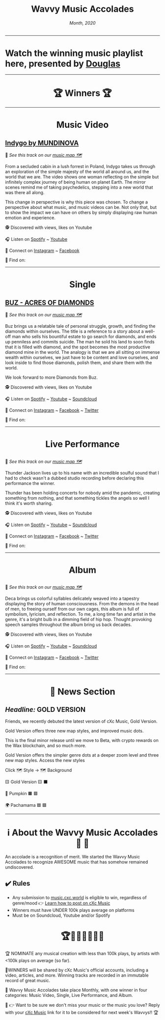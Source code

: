 
# <center> **Wavvy Music Accolades**</center> 
###### <center> Month, 2020</center> 

___

# Watch the winning music playlist here, presented by [Douglas](https://douglas.life)




___

# <center>🏆 Winners 🏆 </center>

___

#  <center> **Music Video**</center> 



## [Indygo by MUNDINOVA]()
📍 
*See this track on our [music map 🗺️]()*
</center>
From a secluded cabin in a lush forrest in Poland, Indygo takes us through an exploration of the simple majesty of the world all around us, and the world that we are. The video shows one woman reflecting on the simple but infinitely complex journey of being human on planet Earth. The mirror scenes remind me of taking psychedelics, stepping into a new world that was there all along. 

This change in perspective is why this piece was chosen. To change a perspective about what music, and music videos can be. Not only that, but to show the impact we can have on others by simply displaying raw human emotion and experience.  


🕵 Discovered with  views,  likes on Youtube

🎧 Listen on [Spotify](https://open.spotify.com/artist/3Vb6lmYUNPoC46aAdcXWqA?si=OAcQgztbSX6ot1v4o-v9zQ) ~ [Youtube](https://www.youtube.com/watch?v=8fJM_bNKFME)

💫 Connect on [Instagram](https://www.instagram.com/mundinova.music/) ~ [Facebook](https://www.facebook.com/mundinovamusic/) 

🔗 Find  on: []()

___


#  <center> **Single**</center> 

## [BUZ - ACRES OF DIAMONDS]()
📍 
*See this track on our [music map 🗺️]()*
</center>

Buz brings us a relatable tale of personal struggle, growth, and finding the diamonds within ourselves. The title is a reference to a story about a well-off man who sells his bountiful estate to go search for diamonds, and ends up penniless and commits suicide. The man he sold his land to soon finds that it is filled with diamond, and the spot becomes the most productive diamond mine in the world. The analogy is that we are all sitting on immense wealth within ourselves, we just have to be content and love ourselves, and look inside to find those diamonds, polish them, and share them with the world. 

We look forward to more Diamonds from Buz.


🕵 Discovered with  views,  likes on Youtube

🎧 Listen on [Spotify]() ~ [Youtube](https://www.youtube.com/watch?v=CcgX7ps3g8U) ~ [Soundcloud]()


💫 Connect on [Instagram]() ~ [Facebook]() ~ [Twitter]()


🔗 Find  on: []()

___

#  <center>**Live Performance**</center>

## []()
📍 
*See this track on our [music map 🗺️]()*
</center>

Thunder Jackson lives up to his name with an incredible soulful sound that I had to check wasn't a dubbed studio recording before declaring this performance the winner. 

Thunder has been holding concerts for nobody amid the pandemic, creating something from nothing, and that something tickles the angels so well I think it's worth sharing. 


🕵 Discovered with  views,  likes on Youtube

🎧 Listen on [Spotify]() ~ [Youtube]() ~ [Soundcloud]()

💫 Connect on [Instagram]() ~ [Facebook]() ~ [Twitter]()

🔗 Find  on: []()

___

#  <center>**Album**</center>


## []()
📍 
*See this track on our [music map 🗺️]()*
 
</center>
Deca brings us colorful syllables delicately weaved into a tapestry displaying the story of human consciousness. From the demons in the head of men, to freeing ourself from our own cages, this album is full of symbolism, lyricism, and reflection. 
To me, a long time fan and artist in the genre, it's a bright bulb in a dimming field of hip hop. Thought provoking speech samples throughout the album bring us back decades. 


🕵 Discovered with  views,  likes on Youtube

🎧 Listen on [Spotify]() ~ [Youtube](https://www.youtube.com/watch?v=wjzt00RmK-I) ~ [Soundcloud]()

💫 Connect on [Instagram]() ~ [Facebook]() ~ [Twitter]()

🔗 Find  on: []()


___
# <center>📰 News Section </center>
## *Headline:*  GOLD VERSION

Friends, we recently debuted the latest version of cXc Music, Gold Version. 

Gold Version offers three new map styles, and improved music dots. 

This is the final minor release until we move to Beta, with crypto rewards on the Wax blockchain, and so much more. 

Gold Version offers the simpler genre dots at a deeper zoom level and three new map styles. Access the new styles

Click 🗺️ Style -> 🗺️ Background

🟨 Gold Version 🟨 ⬛

🎃 Pumpkin  🟧 🟪

🌍 Pachamama 🟦 🟩 





___
# <center>ℹ️ About the Wavvy Music Accolades🕺 🌊 </center>

An accolade is a recognition of merit. We started the Wavvy Music Accolades to recognize AWESOME music that has somehow remained undiscovered.


## ✔️ Rules
- Any submission to [music.cxc.world](https://music.cxc.world) is eligible to win, regardless of genre/mood  👉 [Learn how to post on cXc Music](https://docs.cxc.world/knowledge-base/how-to-add-music/)
- Winners must have UNDER 100k plays average on platforms
- Must be on Soundcloud, Youtube and/or Spotify


#  <center>🏆🥇🎼🎶🎵🏅🎊</center>


🏆 NOMINATE any musical creation with less than 100k plays, by artists with <100k plays on average (so far).

🥇WINNERS will be shared by cXc Music's official accounts, including a video, articles, and more. Winning tracks are recorded in an immutable record of great music. 

🌊 Wavvy Music Accolades take place Monthly, with one winner in four categories: Music Video, Single, Live Performance, and Album.

🔑 👉 Want to be sure we don't miss your music or the music you love? Reply with your [cXc Music](https://music.cxc.world) link for it to be considered for next week's Wavvys!! 🏆
<!--stackedit_data:
eyJoaXN0b3J5IjpbMjczMjQ3MjkyLDQyMzg4Nzk4OCwxNDg2OD
ExMzI5LDUwNjQ1NzIyOSwtMTg2NTMwODYyMCw0MjAxNTI2Mjcs
LTEzODU2NzU2NTQsLTEwMzM1Nzg2NywxODcwOTk1NjQ2LC01OD
QyMzQyMjksLTExMjQ4OTkzOTcsOTUxMDQ4MTQsLTE4MTMxMTcw
NjIsMTY3OTU3MzkyNl19
-->